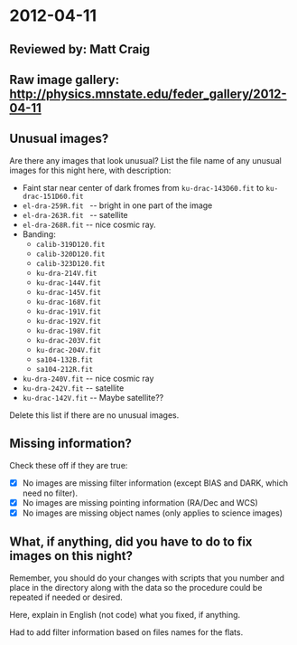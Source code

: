# 2012-04-11

## Reviewed by:   Matt Craig 

## Raw image gallery: http://physics.mnstate.edu/feder_gallery/2012-04-11

## Unusual images?

Are there any images that look unusual? List the file name of any unusual images for this night here, with description:

+ Faint star near center of dark fromes from  `ku-drac-143D60.fit`  to `ku-drac-151D60.fit`
+ `el-dra-259R.fit ` -- bright in one part of the image
+ `el-dra-263R.fit ` -- satellite
+ `el-dra-268R.fit` -- nice cosmic ray.
+ Banding:
    - `calib-319D120.fit`
    - `calib-320D120.fit`
    - `calib-323D120.fit`
    - `ku-dra-214V.fit`
    - `ku-drac-144V.fit`
    - `ku-drac-145V.fit`
    - `ku-drac-168V.fit` 
    - `ku-drac-191V.fit`
    - `ku-drac-192V.fit`
    - `ku-drac-198V.fit`
    - `ku-drac-203V.fit`
    - `ku-drac-204V.fit`
    - `sa104-132B.fit`
    - `sa104-212R.fit`
+ `ku-dra-240V.fit` -- nice cosmic ray
+ `ku-dra-242V.fit` -- satellite
+ `ku-drac-142V.fit` -- Maybe satellite??


Delete this list if there are no unusual images.

## Missing information?

Check these off if they are true:

- [x] No images are missing filter information (except BIAS and DARK, which need no filter).
- [x] No images are missing pointing information (RA/Dec and WCS)
- [x] No images are missing object names (only applies to science images)

## What, if anything, did you have to do to fix images on this night?

Remember, you should do your changes with scripts that you number and place in the
directory along with the data so the procedure could be repeated if needed or
desired.

Here, explain in English (not code) what you fixed, if anything.

Had to add filter information based on files names for the flats.
